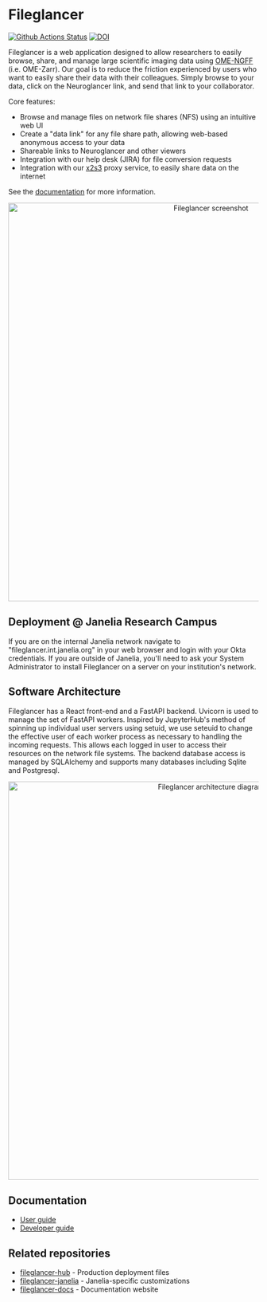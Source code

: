 # Fileglancer

[![Github Actions Status](https://github.com/JaneliaSciComp/fileglancer/workflows/Build/badge.svg)](https://github.com/JaneliaSciComp/fileglancer/actions/workflows/build.yml)
[![DOI](https://zenodo.org/badge/918344432.svg)](https://doi.org/10.5281/zenodo.17314767)

Fileglancer is a web application designed to allow researchers to easily browse, share, and manage large scientific imaging data using [OME-NGFF](https://github.com/ome/ngff) (i.e. OME-Zarr). Our goal is to reduce the friction experienced by users who want to easily share their data with their colleagues. Simply browse to your data, click on the Neuroglancer link, and send that link to your collaborator.

Core features:

- Browse and manage files on network file shares (NFS) using an intuitive web UI
- Create a "data link" for any file share path, allowing web-based anonymous access to your data
- Shareable links to Neuroglancer and other viewers
- Integration with our help desk (JIRA) for file conversion requests
- Integration with our [x2s3](https://github.com/JaneliaSciComp/x2s3) proxy service, to easily share data on the internet

See the [documentation](https://janeliascicomp.github.io/fileglancer-docs/) for more information.

<p align="center">
<img alt="Fileglancer screenshot" width="800" src="https://github.com/user-attachments/assets/e17079a6-66ca-4064-8568-7770c5af33d5" />
</p>

## Deployment @ Janelia Research Campus

If you are on the internal Janelia network navigate to "fileglancer.int.janelia.org" in your web browser and login with your Okta credentials. If you are outside of Janelia, you'll need to ask your System Administrator to install Fileglancer on a server on your institution's network.

## Software Architecture

Fileglancer has a React front-end and a FastAPI backend. Uvicorn is used to manage the set of FastAPI workers. Inspired by JupyterHub's method of spinning up individual user servers using setuid, we use seteuid to change the effective user of each worker process as necessary to handling the incoming requests. This allows each logged in user to access their resources on the network file systems. The backend database access is managed by SQLAlchemy and supports many databases including Sqlite and Postgresql. 

<p align="center">
<img alt="Fileglancer architecture diagram" width="800" align="center" src="https://github.com/user-attachments/assets/31b30b01-f313-4295-8536-bac8c3bdde73" />
</p>

## Documentation

- [User guide](https://janeliascicomp.github.io/fileglancer-docs/)
- [Developer guide](docs/Development.md)

## Related repositories

- [fileglancer-hub](https://github.com/JaneliaSciComp/fileglancer-hub) - Production deployment files
- [fileglancer-janelia](https://github.com/JaneliaSciComp/fileglancer-janelia) - Janelia-specific customizations
- [fileglancer-docs](https://github.com/JaneliaSciComp/fileglancer-docs) - Documentation website
